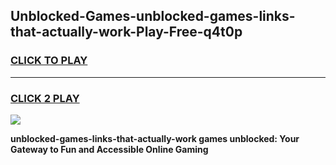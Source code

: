
## Unblocked-Games-unblocked-games-links-that-actually-work-Play-Free-q4t0p
<h3>
<a href="https://premium76.site?title=unblocked-games-links-that-actually-work&ref=20A">CLICK TO PLAY</a></h3>
<hr>

<h3>
<a href="https://premium76.site?title=unblocked-games-links-that-actually-work&ref=20A">CLICK 2 PLAY</a>
  
</h3>

<a href="https://premium76.site?title=unblocked-games-links-that-actually-work&ref=20A"><img src="https://clearcache.store/games.png"></a>


**unblocked-games-links-that-actually-work games unblocked: Your Gateway to Fun and Accessible Online Gaming**
